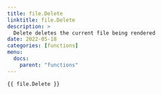 ```yaml
---
title: file.Delete
linktitle: file.Delete
description: >
  Delete deletes the current file being rendered
date: 2022-05-18
categories: [functions]
menu:
  docs:
    parent: "functions"
---
```


```go-text-template
{{ file.Delete }}
```
